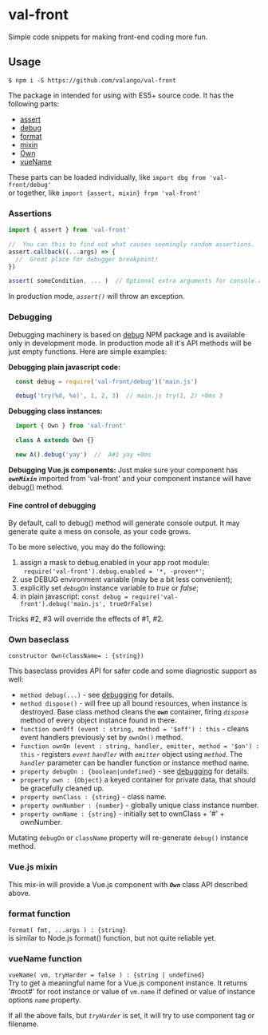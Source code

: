 # val-front

Simple code snippets for making front-end coding more fun.

## Usage
```
$ npm i -S https://github.com/valango/val-front
```
The package in intended for using with ES5+ source code. It has the following parts:

* [assert](#assertions)
* [debug](#debugging)
* [format](#format-function)
* [mixin](#vuejs-mixin)
* [Own](#own-baseclass)
* [vueName](#vuename-function)

These parts can be loaded individually, like `import dbg from 'val-front/debug'`<br />
or together, like `import {assert, mixin} frpm 'val-front'`

### Assertions
```javascript
import { assert } from 'val-front'

//  You can this to find out what causes seemingly random assertions.
assert.callback((...args) => {
  //  Great place for debugger breakpoint!
})

assert( someCondition, ... )  // Optional extra arguments for console.assert() 
```
In production mode, _`assert()`_ will throw an exception.

### Debugging
Debugging machinery is based on [debug](https://github.com/visionmedia/debug])
NPM package and is available only in development mode. In production mode all it's API
methods will be just empty functions. Here are simple examples:

**Debugging plain javascript code:**
```javascript
  const debug = require('val-front/debug')('main.js')

  debug('try(%d, %o)', 1, 2, 3)  // main.js try(1, 2) +0ms 3
```

**Debugging class instances:**
```javascript
  import { Own } from 'val-front'

  class A extends Own {}

  new A().debug('yay')  //  A#1 yay +0ms
```

**Debugging Vue.js components:**
Just make sure your component has _**`ownMixin`**_ imported from 'val-front' and
your component instance will have debug() method.

#### Fine control of debugging
By default, call to debug() method will generate console output.
It may generate quite a mess on console, as your code grows.

To be more selective, you may do the following:
   1. assign a mask to debug.enabled in your app root module:<br />
   ` require('val-front').debug.enabled = '*, -proven*'`;
   1. use DEBUG environment variable (may be a bit less convenient);
   1. explicitly set _`debugOn`_ instance variable to _true_ or _false_;
   1. in plain javascript: `const debug = require('val-front').debug('main.js', trueOrFalse)`

Tricks #2, #3 will override the effects of #1, #2.

### Own baseclass
`constructor Own(className= : {string})`

This baseclass provides API for safer code and some diagnostic support as well:
   * `method debug(...)` - see [debugging](#debugging) for details.
   * `method dispose()` - will free up all bound resources, when instance is destroyed.
   Base class method cleans the _**`own`**_ container, firing _`dispose`_ method of every
   object instance found in there.
   * `function ownOff (event : string, method = '$off') : this` -
   cleans event handlers previously set by `ownOn()` method.
   * `function ownOn (event : string, handler, emitter, method = '$on') : this` -
   registers _`event`_ _`handler`_ with _`emitter`_ object using _`method`_.
   The _`handler`_ parameter can be handler function or instance method name.
   * `property debugOn : {boolean|undefined}` - see [debugging](#debugging) for details.
   * `property own : {Object}`
   a keyed container for private data, that should be gracefully cleaned up.
   * `property ownClass : {string}` - class name.
   * `property ownNumber : {number}` - globally unique class instance number.
   * `property ownName : {string}` - initially set to ownClass + '#' + ownNumber.
   
Mutating `debugOn` or `className` property will re-generate `debug()` instance method.

### Vue.js mixin
This mix-in will provide a Vue.js component with _**`Own`**_ class API described above.

### format function
`format( fmt, ...args ) : {string}`<br />
is similar to Node.js format() function, but not quite reliable yet.

### vueName function
`vueName( vm, tryHarder = false ) : {string | undefined}`<br />
Try to get a meaningful name for a Vue.js component instance.
It returns '#root#' for root instance or value of `vm.name` if defined or value of
instance options _`name`_ property.

If all the above fails, but _`tryHarder`_ is set, it will try to use component tag or filename.
